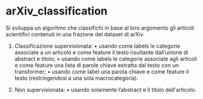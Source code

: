 # arXiv_classification

Si sviluppa un algoritmo che classifichi in base al loro argomento gli articoli scientifici contenuti in
una frazione del dataset di arXiv.

1. Classificazione supervisionata:
  • usando come labels le categorie associate a un articolo e come feature il testo
  risultante dall’unione di abstract e titolo;
  • usando come labels le categorie associate agli articoli e come feature una lista di
  parole chiave estratta dal testo con un transformer;
  • usando come label una parola chiave e come feature il testo (restringendosi a una
  sola macrocategoria).

3. Non supervisionata:
• usando solamente l’abstract e il titolo dell'articolo.
